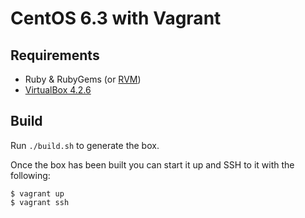 # CentOS 6.3 with Vagrant

## Requirements

- Ruby & RubyGems (or [RVM](https://rvm.io/))
- [VirtualBox 4.2.6](https://www.virtualbox.org/)

## Build

Run `./build.sh` to generate the box.

Once the box has been built you can start it up and SSH to it with the following:

    $ vagrant up
    $ vagrant ssh

